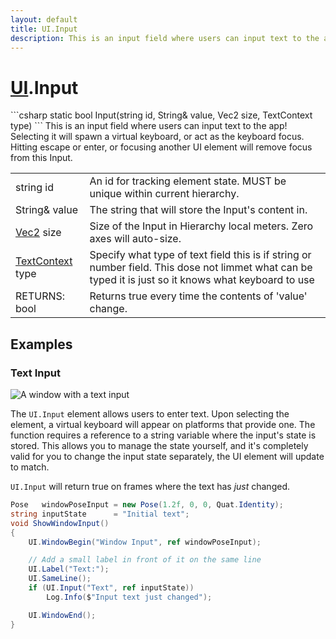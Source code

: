 ```yaml
---
layout: default
title: UI.Input
description: This is an input field where users can input text to the app! Selecting it will spawn a virtual keyboard, or act as the keyboard focus. Hitting escape or enter, or focusing another UI element will remove focus from this Input.
---
```

# [UI]({{site.url}}/Pages/Reference/UI.html).Input

<div class='signature' markdown='1'>
```csharp
static bool Input(string id, String& value, Vec2 size, TextContext type)
```
This is an input field where users can input text to the
app! Selecting it will spawn a virtual keyboard, or act as the
keyboard focus. Hitting escape or enter, or focusing another UI
element will remove focus from this Input.
</div>

|  |  |
|--|--|
|string id|An id for tracking element state. MUST be unique             within current hierarchy.|
|String& value|The string that will store the Input's              content in.|
|[Vec2]({{site.url}}/Pages/Reference/Vec2.html) size|Size of the Input in Hierarchy local meters.             Zero axes will auto-size.|
|[TextContext]({{site.url}}/Pages/Reference/TextContext.html) type|Specify what type of text field this is if string or number field. This dose not limmet what can be typed it is just so it knows what keyboard to use|
|RETURNS: bool|Returns true every time the contents of 'value' change.|





## Examples

### Text Input

![A window with a text input]({{site.screen_url}}/UI/InputWindow.jpg)

The `UI.Input` element allows users to enter text. Upon selecting the
element, a virtual keyboard will appear on platforms that provide
one.  The function requires a reference to a string variable where
the input's state is stored. This allows you to manage the state
yourself, and it's completely valid for you to change the input state
separately, the UI element will update to match.

`UI.Input` will return true on frames where the text has _just_
changed.

```csharp
Pose   windowPoseInput = new Pose(1.2f, 0, 0, Quat.Identity);
string inputState      = "Initial text";
void ShowWindowInput()
{
	UI.WindowBegin("Window Input", ref windowPoseInput);

	// Add a small label in front of it on the same line
	UI.Label("Text:");
	UI.SameLine();
	if (UI.Input("Text", ref inputState))
		Log.Info($"Input text just changed");

	UI.WindowEnd();
}
```

